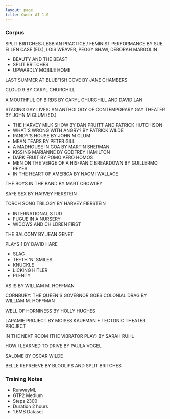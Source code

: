 ```yaml
---
layout: page
title: Queer AI 1.0
---
```


### Corpus

SPLIT BRITCHES: LESBIAN PRACTICE / FEMINIST PERFORMANCE BY SUE ELLEN CASE (ED.), LOIS WEAVER, PEGGY SHAW, DEBORAH MARGOLIN
- BEAUTY AND THE BEAST
- SPLIT BRITCHES
- UPWARDLY MOBILE HOME

LAST SUMMER AT BLUEFISH COVE BY JANE CHAMBERS

CLOUD 9 BY CARYL CHURCHILL

A MOUTHFUL OF BIRDS BY CARYL CHURCHILL AND DAVID LAN

STAGING GAY LIVES: AN ANTHOLOGY OF CONTEMPORARY GAY THEATER BY JOHN M CLUM (ED.)
- THE HARVEY MILK SHOW BY DAN PRUITT AND PATRICK HUTCHISON
- WHAT'S WRONG WITH ANGRY? BY PATRICK WILDE
- RANDY'S HOUSE BY JOHN M CLUM
- MEAN TEARS BY PETER GILL
- A MADHOUSE IN GOA BY MARTIN SHERMAN
- KISSING MARIANNE BY GODFREY HAMILTON
- DARK FRUIT BY POMO AFRO HOMOS
- MEN ON THE VERGE OF A HIS-PANIC BREAKDOWN BY GUILLERMO REYES
- IN THE HEART OF AMERICA BY NAOMI WALLACE

THE BOYS IN THE BAND BY MART CROWLEY

SAFE SEX BY HARVEY FIERSTEIN

TORCH SONG TRILOGY BY HARVEY FIERSTEIN
- INTERNATIONAL STUD
- FUGUE IN A NURSERY
- WIDOWS AND CHILDREN FIRST

THE BALCONY BY JEAN GENET

PLAYS 1 BY DAVID HARE
- SLAG
- TEETH 'N' SMILES
- KNUCKLE
- LICKING HITLER
- PLENTY

AS IS BY WILLIAM M. HOFFMAN

CORNBURY: THE QUEEN'S GOVERNOR GOES COLONIAL DRAG BY WILLIAM M. HOFFMAN

WELL OF HORNINESS BY HOLLY HUGHES

LARAMIE PROJECT BY MOISES KAUFMAN + TECTONIC THEATER PROJECT

IN THE NEXT ROOM (THE VIBRATOR PLAY) BY SARAH RUHL

HOW I LEARNED TO DRIVE BY PAULA VOGEL

SALOME BY OSCAR WILDE

BELLE REPREIEVE BY BLOOLIPS AND SPLIT BRITCHES

### Training Notes

- RunwayML
- GTP2 Medium
- Steps 2300
- Duration 2 hours
- 1.6MB Dataset
